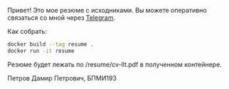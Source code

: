 Привет! Это мое резюме с исходниками. Вы можете оперативно связаться со мной через [Telegram](https://t.me/o442a4o3).

Как собрать:

```bash
docker build --tag resume .
docker run -it resume
```

Резюме будет лежать по /resume/cv-llt.pdf в полученном контейнере.

Петров Дамир Петрович, БПМИ193
